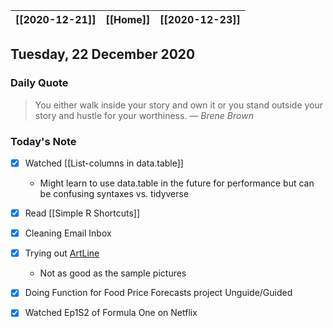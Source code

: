 | [[2020-12-21]] | [[Home]] | [[2020-12-23]] |
| :------------: | :------: | :------------: |

## Tuesday, 22 December 2020

### Daily Quote
> You either walk inside your story and own it or you stand outside your story and hustle for your worthiness.
> &mdash; <cite>Brene Brown</cite>

### Today's Note

- [x] Watched [[List-columns in data.table]]
	- Might learn to use data.table in the future for performance but can be confusing syntaxes vs. tidyverse
- [x] Read [[Simple R Shortcuts]]
- [x] Cleaning Email Inbox
- [x] Trying out [ArtLine](https://github.com/vijishmadhavan/ArtLine)
	- Not as good as the sample pictures
- [x] Doing Function for Food Price Forecasts project Unguide/Guided
- [x] Watched Ep1S2 of Formula One on Netflix

